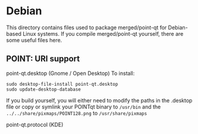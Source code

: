 
Debian
====================
This directory contains files used to package merged/point-qt
for Debian-based Linux systems. If you compile merged/point-qt yourself, there are some useful files here.

## POINT: URI support ##


point-qt.desktop  (Gnome / Open Desktop)
To install:

	sudo desktop-file-install point-qt.desktop
	sudo update-desktop-database

If you build yourself, you will either need to modify the paths in
the .desktop file or copy or symlink your POINTqt binary to `/usr/bin`
and the `../../share/pixmaps/POINT128.png` to `/usr/share/pixmaps`

point-qt.protocol (KDE)

